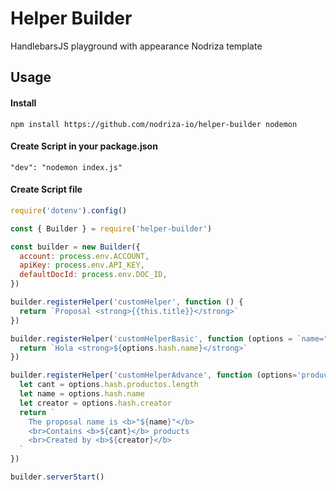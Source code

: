 # Helper Builder
HandlebarsJS playground with appearance Nodriza template

## Usage

#### Install
```code
npm install https://github.com/nodriza-io/helper-builder nodemon
```
#### Create Script in your package.json
```code
"dev": "nodemon index.js"
```
#### Create Script file
```javascript
require('dotenv').config()

const { Builder } = require('helper-builder')

const builder = new Builder({
  account: process.env.ACCOUNT,
  apiKey: process.env.API_KEY,
  defaultDocId: process.env.DOC_ID,
})

builder.registerHelper('customHelper', function () {
  return `Proposal <strong>{{this.title}}</strong>`
})

builder.registerHelper('customHelperBasic', function (options = `name="Aldair Quinatana"`) {
  return `Hola <strong>${options.hash.name}</strong>`
})

builder.registerHelper('customHelperAdvance', function (options='productos=this.products name=this.title creator="Wilmar Ibarguen"') {
  let cant = options.hash.productos.length
  let name = options.hash.name
  let creator = options.hash.creator
  return `
    The proposal name is <b>"${name}"</b> 
    <br>Contains <b>${cant}</b> products 
    <br>Created by <b>${creator}</b>
  `
})

builder.serverStart()
```
 
